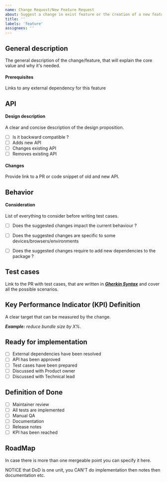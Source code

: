 ```yaml
---
name: Change Request/New Feature Request
about: Suggest a change in exist feature or the creation of a new feature
title: ''
labels: 'feature'
assignees: ''
---
```


## General description
The general description of the change/feature, that will explain the core value and why it's needed.
#### Prerequisites
Links to any external dependency for this feature

## API

#### Design description

A clear and concise description of the design proposition.

- [ ] Is it backward compatible ?
- [ ] Adds new API
- [ ] Changes existing API
- [ ] Removes existing API

#### Changes

Provide link to a PR or code snippet of old and new API.

## Behavior

#### Consideration
List of everything to consider before writing test cases.

- [ ] Does the suggested changes impact the current behaviour ?
<!-- If yes, specify which behaviour will be changed and how or provide the link to a PR.-->
- [ ] Does the suggested changes are specific to some devices/browsers/environments
<!-- If yes, specify which devices/browsers/environments -->
- [ ] Does the suggested changes require to add new dependencies to the package ?
<!-- If yes, provide the list of dependencies and explain why it's required. -->

<!-- 
Describe the feature behavior the best you can using gherkin feature file 
Link to PR or Gherkin snippet
```gherkin
Given A great package
When I add a new feature
Then I expect it to work fine
```
-->

## Test cases

Link to the PR with test cases, that are written in _**[Gherkin Syntax](https://docs.cucumber.io/gherkin/reference/)**_ and cover all the possible scenarios.

## Key Performance Indicator (KPI) Definition

A clear target that can be measured by the change.

_**Example:** reduce bundle size by X%._

## Ready for implementation
- [ ] External dependencies have been resolved
- [ ] API has been approved
- [ ] Test cases have been prepared
- [ ] Discussed with Product owner
- [ ] Discussed with Technical lead

## Definition of Done
- [ ] Maintainer review
- [ ] All tests are implemented <!-- automatic testing -->
- [ ] Manual QA
- [ ] Documentation
- [ ] Release notes
- [ ] KPI has been reached

## RoadMap

In case there is more than one mergeable point you can specify it here.

NOTICE that DoD is one unit, you CAN'T do implementation then notes then documentation etc.
